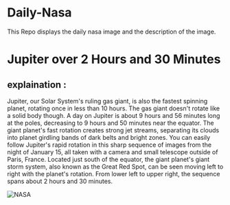 # Daily-Nasa

This Repo displays the daily nasa image and the description of the image.

<!--NASA-->
# Jupiter over 2 Hours and 30 Minutes
## explaination :

Jupiter, our Solar System's ruling gas giant, is also the fastest spinning planet, rotating once in less than 10 hours. The gas giant doesn't rotate like a solid body though. A day on Jupiter is about 9 hours and 56 minutes long at the poles, decreasing to 9 hours and 50 minutes near the equator. The giant planet's fast rotation creates strong jet streams, separating its clouds into planet girdling bands of dark belts and bright zones. You can easily follow Jupiter's rapid rotation in this sharp sequence of images from the night of January 15, all taken with a camera and small telescope outside of Paris, France. Located just south of the equator, the giant planet's giant storm system, also known as the Great Red Spot, can be seen moving left to right with the planet's rotation. From lower left to upper right, the sequence spans about 2 hours and 30 minutes.

![NASA](https://apod.nasa.gov/apod/image/2401/2024_01_15-Jup-2h30-Chronograph600.png)
<!--/NASA-->